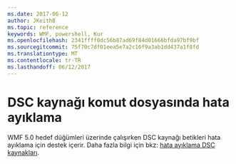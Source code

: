 ```yaml
---
ms.date: 2017-06-12
author: JKeithB
ms.topic: reference
keywords: WMF, powershell, Kur
ms.openlocfilehash: 2341ffff0dc56b87ad69f84d01666bfda97bf9bf
ms.sourcegitcommit: 75f70c7df01eea5e7a2c16f9a3ab1dd437a1f8fd
ms.translationtype: MT
ms.contentlocale: tr-TR
ms.lasthandoff: 06/12/2017
---
```

# <a name="dsc-resource-script-debugging"></a>DSC kaynağı komut dosyasında hata ayıklama

WMF 5.0 hedef düğümleri üzerinde çalışırken DSC kaynağı betikleri hata ayıklama için destek içerir.
Daha fazla bilgi için bkz: [hata ayıklama DSC kaynakları](https://msdn.microsoft.com/powershell/dsc/debugresource).

